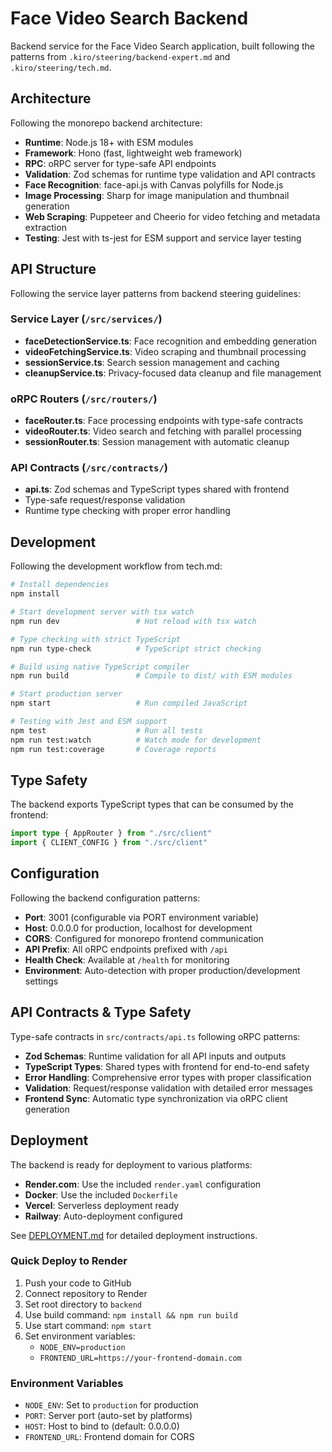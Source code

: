 # Face Video Search Backend

Backend service for the Face Video Search application, built following the patterns from `.kiro/steering/backend-expert.md` and `.kiro/steering/tech.md`.

## Architecture

Following the monorepo backend architecture:

- **Runtime**: Node.js 18+ with ESM modules
- **Framework**: Hono (fast, lightweight web framework)
- **RPC**: oRPC server for type-safe API endpoints
- **Validation**: Zod schemas for runtime type validation and API contracts
- **Face Recognition**: face-api.js with Canvas polyfills for Node.js
- **Image Processing**: Sharp for image manipulation and thumbnail generation
- **Web Scraping**: Puppeteer and Cheerio for video fetching and metadata extraction
- **Testing**: Jest with ts-jest for ESM support and service layer testing

## API Structure

Following the service layer patterns from backend steering guidelines:

### Service Layer (`/src/services/`)

- **faceDetectionService.ts**: Face recognition and embedding generation
- **videoFetchingService.ts**: Video scraping and thumbnail processing
- **sessionService.ts**: Search session management and caching
- **cleanupService.ts**: Privacy-focused data cleanup and file management

### oRPC Routers (`/src/routers/`)

- **faceRouter.ts**: Face processing endpoints with type-safe contracts
- **videoRouter.ts**: Video search and fetching with parallel processing
- **sessionRouter.ts**: Session management with automatic cleanup

### API Contracts (`/src/contracts/`)

- **api.ts**: Zod schemas and TypeScript types shared with frontend
- Type-safe request/response validation
- Runtime type checking with proper error handling

## Development

Following the development workflow from tech.md:

```bash
# Install dependencies
npm install

# Start development server with tsx watch
npm run dev                 # Hot reload with tsx watch

# Type checking with strict TypeScript
npm run type-check          # TypeScript strict checking

# Build using native TypeScript compiler
npm run build               # Compile to dist/ with ESM modules

# Start production server
npm start                   # Run compiled JavaScript

# Testing with Jest and ESM support
npm test                    # Run all tests
npm run test:watch          # Watch mode for development
npm run test:coverage       # Coverage reports
```

## Type Safety

The backend exports TypeScript types that can be consumed by the frontend:

```typescript
import type { AppRouter } from "./src/client"
import { CLIENT_CONFIG } from "./src/client"
```

## Configuration

Following the backend configuration patterns:

- **Port**: 3001 (configurable via PORT environment variable)
- **Host**: 0.0.0.0 for production, localhost for development
- **CORS**: Configured for monorepo frontend communication
- **API Prefix**: All oRPC endpoints prefixed with `/api`
- **Health Check**: Available at `/health` for monitoring
- **Environment**: Auto-detection with proper production/development settings

## API Contracts & Type Safety

Type-safe contracts in `src/contracts/api.ts` following oRPC patterns:

- **Zod Schemas**: Runtime validation for all API inputs and outputs
- **TypeScript Types**: Shared types with frontend for end-to-end safety
- **Error Handling**: Comprehensive error types with proper classification
- **Validation**: Request/response validation with detailed error messages
- **Frontend Sync**: Automatic type synchronization via oRPC client generation

## Deployment

The backend is ready for deployment to various platforms:

- **Render.com**: Use the included `render.yaml` configuration
- **Docker**: Use the included `Dockerfile`
- **Vercel**: Serverless deployment ready
- **Railway**: Auto-deployment configured

See [DEPLOYMENT.md](./DEPLOYMENT.md) for detailed deployment instructions.

### Quick Deploy to Render

1. Push your code to GitHub
2. Connect repository to Render
3. Set root directory to `backend`
4. Use build command: `npm install && npm run build`
5. Use start command: `npm start`
6. Set environment variables:
   - `NODE_ENV=production`
   - `FRONTEND_URL=https://your-frontend-domain.com`

### Environment Variables

- `NODE_ENV`: Set to `production` for production
- `PORT`: Server port (auto-set by platforms)
- `HOST`: Host to bind to (default: 0.0.0.0)
- `FRONTEND_URL`: Frontend domain for CORS
